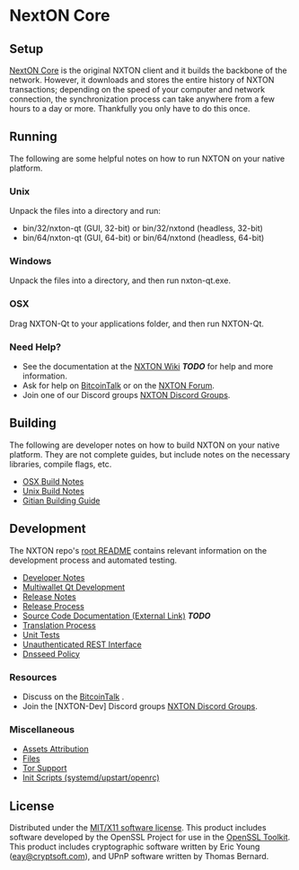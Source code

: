 NextON Core
=====================

Setup
---------------------
[NextON Core](http://NXTONcoin.com) is the original NXTON client and it builds the backbone of the network. However, it downloads and stores the entire history of NXTON transactions; depending on the speed of your computer and network connection, the synchronization process can take anywhere from a few hours to a day or more. Thankfully you only have to do this once.

Running
---------------------
The following are some helpful notes on how to run NXTON on your native platform.

### Unix

Unpack the files into a directory and run:

- bin/32/nxton-qt (GUI, 32-bit) or bin/32/nxtond (headless, 32-bit)
- bin/64/nxton-qt (GUI, 64-bit) or bin/64/nxtond (headless, 64-bit)

### Windows

Unpack the files into a directory, and then run nxton-qt.exe.

### OSX

Drag NXTON-Qt to your applications folder, and then run NXTON-Qt.

### Need Help?

* See the documentation at the [NXTON Wiki](https://en.bitcoin.it/wiki/Main_Page) ***TODO***
for help and more information.
* Ask for help on [BitcoinTalk](https://bitcointalk.org/index.php) or on the [NXTON Forum](http://NXTONcoin.com/).
* Join one of our Discord groups [NXTON Discord Groups](https://discord.gg/YcnvMqt).

Building
---------------------
The following are developer notes on how to build NXTON on your native platform. They are not complete guides, but include notes on the necessary libraries, compile flags, etc.

- [OSX Build Notes](build-osx.md)
- [Unix Build Notes](build-unix.md)
- [Gitian Building Guide](gitian-building.md)

Development
---------------------
The NXTON repo's [root README](https://bitbucket.org/BGC-Devs/nexton-2/blob/master/README.md) contains relevant information on the development process and automated testing.

- [Developer Notes](developer-notes.md)
- [Multiwallet Qt Development](multiwallet-qt.md)
- [Release Notes](release-notes.md)
- [Release Process](release-process.md)
- [Source Code Documentation (External Link)](https://dev.visucore.com/bitcoin/doxygen/) ***TODO***
- [Translation Process](translation_process.md)
- [Unit Tests](unit-tests.md)
- [Unauthenticated REST Interface](REST-interface.md)
- [Dnsseed Policy](dnsseed-policy.md)

### Resources

* Discuss on the [BitcoinTalk](https://bitcointalk.org/index.php?topic=1262920.0) .
* Join the [NXTON-Dev] Discord groups [NXTON Discord Groups](https://discord.gg/YcnvMqt).

### Miscellaneous
- [Assets Attribution](assets-attribution.md)
- [Files](files.md)
- [Tor Support](tor.md)
- [Init Scripts (systemd/upstart/openrc)](init.md)

License
---------------------
Distributed under the [MIT/X11 software license](http://www.opensource.org/licenses/mit-license.php).
This product includes software developed by the OpenSSL Project for use in the [OpenSSL Toolkit](https://www.openssl.org/). This product includes
cryptographic software written by Eric Young ([eay@cryptsoft.com](mailto:eay@cryptsoft.com)), and UPnP software written by Thomas Bernard.
